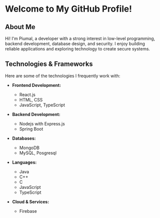 # Welcome to My GitHub Profile!

## About Me
Hi! I'm Piumal, a developer with a strong interest in low-level programming, backend development, database design, and security. I enjoy building reliable applications and exploring technology to create secure systems.

## Technologies & Frameworks
Here are some of the technologies I frequently work with:

- **Frontend Development:**
  - React.js
  - HTML, CSS
  - JavaScript, TypeScript

- **Backend Development:**
  - Nodejs with Express.js
  - Spring Boot

- **Databases:**
  - MongoDB
  - MySQL, Posgresql

- **Languages:**
  - Java
  - C++
  - C
  - JavaScript
  - TypeScript

- **Cloud & Services:**
  - Firebase
  


<!---
p1uma1/p1uma1 is a ✨ special ✨ repository because its `README.md` (this file) appears on your GitHub profile.
You can click the Preview link to take a look at your changes.
--->
